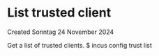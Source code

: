 # List trusted client
Created Sonntag 24 November 2024

Get a list of trusted clients.
$ incus config trust list

